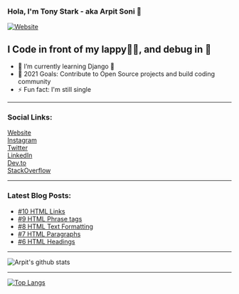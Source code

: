 ### Hola, I'm Tony Stark - aka Arpit Soni 👋

[![Website](https://img.shields.io/website?label=codesnail.com&style=for-the-badge&url=https%3A%2F%2Fcodestackr.com)](https://www.codesnail.com)

## I Code in front of my lappy👨‍💻, and debug in 🚽 

- 🌱 I’m currently learning Django 🦄
- 🎯 2021 Goals: Contribute to Open Source projects and build coding community
- ⚡ Fun fact: I'm still single

---

### Social Links:

[Website](https://www.codesnail.com/)<br>
[Instagram](https://www.instagram.com/code_snail/)<br>
[Twitter](https://twitter.com/code_snail)<br>
[LinkedIn](https://www.linkedin.com/in/arpitsoni108/)<br>
[Dev.to](https://dev.to/codesnail/)<br>
[StackOverflow](https://stackoverflow.com/users/8997228/arpit-soni)

---

### Latest Blog Posts:

<!-- BLOG-POST-LIST:START -->
- [#10 HTML Links](https://www.codesnail.com/html-links/)
- [#9 HTML Phrase tags](https://www.codesnail.com/9-html-phrase-tags/)
- [#8 HTML Text Formatting](https://www.codesnail.com/html-text-formatting/)
- [#7 HTML Paragraphs](https://www.codesnail.com/html-paragraphs/)
- [#6 HTML Headings](https://www.codesnail.com/6-html-headings/)
<!-- BLOG-POST-LIST:END -->

---
![Arpit's github stats](https://github-readme-stats.vercel.app/api?username=soniarpit&show_icons=true&theme=dark&icon_color=fff)

---
[![Top Langs](https://github-readme-stats.vercel.app/api/top-langs/?username=soniarpit)](https://github.com/SoniArpit/)

